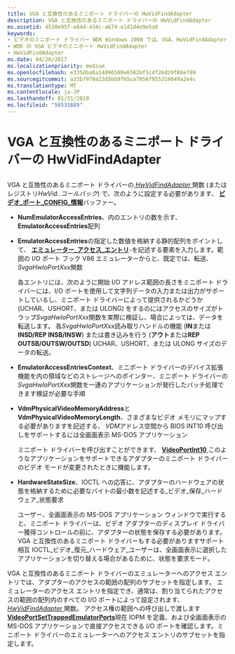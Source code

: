 ```yaml
---
title: VGA と互換性のあるミニポート ドライバーの HwVidFindAdapter
description: VGA と互換性のあるミニポート ドライバーの HwVidFindAdapter
ms.assetid: 4538e95f-e84d-434c-a674-e1d1d4e9e5a0
keywords:
- ビデオのミニポート ドライバー WDK Windows 2000 では、VGA、HwVidFindAdapter
- WDK の VGA ビデオのミニポート HwVidFindAdapter
- HwVidFindAdapter
ms.date: 04/20/2017
ms.localizationpriority: medium
ms.openlocfilehash: e335dba6a14096500e6502bf5c4f26d29f88e799
ms.sourcegitcommit: a33b7978e22d5bb9f65ca7056f955319049a2e4c
ms.translationtype: MT
ms.contentlocale: ja-JP
ms.lasthandoff: 01/31/2019
ms.locfileid: "56531689"
---
```

# <a name="vga-compatible-miniport-drivers-hwvidfindadapter"></a>VGA と互換性のあるミニポート ドライバーの HwVidFindAdapter


## <span id="ddk_vga_compatible_miniport_driver_s_hwvidfindadapter_gg"></span><span id="DDK_VGA_COMPATIBLE_MINIPORT_DRIVER_S_HWVIDFINDADAPTER_GG"></span>


VGA と互換性のあるミニポート ドライバーの[ *HwVidFindAdapter* ](https://msdn.microsoft.com/library/windows/hardware/ff567332)関数 (またはレジストリ*HwVid..コールバック*) で、次のように設定する必要があります、 [**ビデオ\_ポート\_CONFIG\_情報**](https://msdn.microsoft.com/library/windows/hardware/ff570531)バッファー。

-   **NumEmulatorAccessEntries**、内のエントリの数を示す、 **EmulatorAccessEntries**配列

-   **EmulatorAccessEntries**の指定した数値を格納する静的配列をポイントして、 [**エミュレーター\_アクセス\_エントリ**](https://msdn.microsoft.com/library/windows/hardware/ff564131)-を記述する要素を入力します。範囲の I/O ポート フック V86 エミュレーターからと、既定では、転送、 *SvgaHwIoPortXxx*関数

    各エントリには、次のように開始 I/O アドレス範囲の長さをミニポート ドライバーには、I/O ポートを使用して文字列データの入力または出力がサポートしているし、ミニポート ドライバーによって提供されるかどうか (UCHAR、USHORT、または ULONG) をするのにはアクセスのサイズがトラップ*SvgaHwIoPortXxx*関数を実際に検証し、場合によっては、データを転送します。 各*SvgaHwIoPortXxx*読み取りハンドルの機能 (**IN**または**INSD/REP INSB/INSW**) または書き込みを行う (**アウト**または**REP OUTSB/OUTSW/OUTSD**) UCHAR、USHORT、または ULONG サイズのデータの転送。

-   **EmulatorAccessEntriesContext**、ミニポート ドライバーのデバイス拡張機能を内の領域などのストレージへのポインター、ミニポート ドライバーの*SvgaHwIoPortXxx*関数を一連のアプリケーションが発行したバッチ処理できます検証が必要な手順

-   **VdmPhysicalVideoMemoryAddress**と**VdmPhysicalVideoMemoryLength**、さまざまなビデオ メモリにマップする必要がありますを記述する、 *VDM*アドレス空間から BIOS INT10 呼び出しをサポートするには全画面表示 MS-DOS アプリケーション

    ミニポート ドライバーを呼び出すことができます、 [ **VideoPortInt10** ](https://msdn.microsoft.com/library/windows/hardware/ff570321)このようなアプリケーションをサポートできるアダプターのミニポート ドライバーのビデオ モードが変更されたときに機能します。

-   **HardwareStateSize**、IOCTL への応答に、アダプターのハードウェアの状態を格納するために必要なバイトの最小数を記述する\_ビデオ\_保存\_ハードウェア\_状態要求

    ユーザー、全画面表示の MS-DOS アプリケーション ウィンドウで実行すると、ミニポート ドライバーは、ビデオ アダプターのディスプレイ ドライバー獲得コントロールの前に、アダプターの状態を保存する必要があります。 VGA と互換性のあるミニポート ドライバーもする必要がありますサポート相互 IOCTL\_ビデオ\_復元\_ハードウェア\_ユーザーは、全画面表示に選択したアプリケーションを切り替える場合があるために、状態を要求モード。

VGA と互換性のあるミニポート ドライバーのエミュレーターへのアクセス エントリでは、アダプターのアクセスの範囲の配列のサブセットを指定します。 エミュレーターのアクセス エントリを指定でき、通常は、割り当てられたアクセスの範囲の配列内のすべての I/O ポートによって設定されます、 [ *HwVidFindAdapter* ](https://msdn.microsoft.com/library/windows/hardware/ff567332)関数。 アクセス権の範囲への呼び出しで渡します[ **VideoPortSetTrappedEmulatorPorts**](https://msdn.microsoft.com/library/windows/hardware/ff570366)現在 IOPM を定義、および全画面表示の MS-DOS アプリケーションで直接アクセスできる I/O ポートを確認します。ミニポート ドライバーのエミュレーターへのアクセス エントリのサブセットを指定します。

 

 





